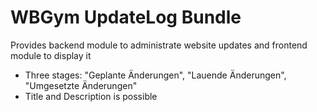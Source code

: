 # WBGym UpdateLog Bundle

Provides backend module to administrate website updates and frontend module to display it

- Three stages: "Geplante Änderungen", "Lauende Änderungen", "Umgesetzte Änderungen"
- Title and Description is possible